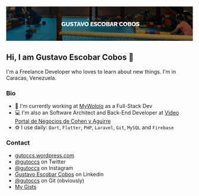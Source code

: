![banner](https://raw.githubusercontent.com/gutoccs/gutoccs/main/top_image.jpg)

## Hi, I am Gustavo Escobar Cobos :wave:

I'm a Freelance Developer who loves to learn about new things. I'm in Caracas, Venezuela.

### Bio

- 🏢 I'm currently working at [MyWololo](https://mywololo.com) as a Full-Stack Dev
- 💻 I'm also an Software Architect and Back-End Developer at [Video Portal de Negocios de Cohen y Aguirre](https://videoportaldenegocios.es)
- ⚙️ I use daily: `Dart`, `Flutter`, `PHP`, `Laravel`, `Git`, `MySQL` and `Firebase`


### Contact

- [gutoccs.wordpress.com](https://gutoccs.wordpress.com/)
- [@gutoccs](https://twitter.com/gutoccs) on Twitter
- [@gutoccs](https://instagram.com/gutoccs) on Instagram
- [Gustavo Escobar Cobos](https://www.linkedin.com/in/gutoccs) on Linkedin
- [@gutoccs](https://github.com/gutoccs) on Git (obviously)
- [My Gists](https://gist.github.com/gutoccs)
